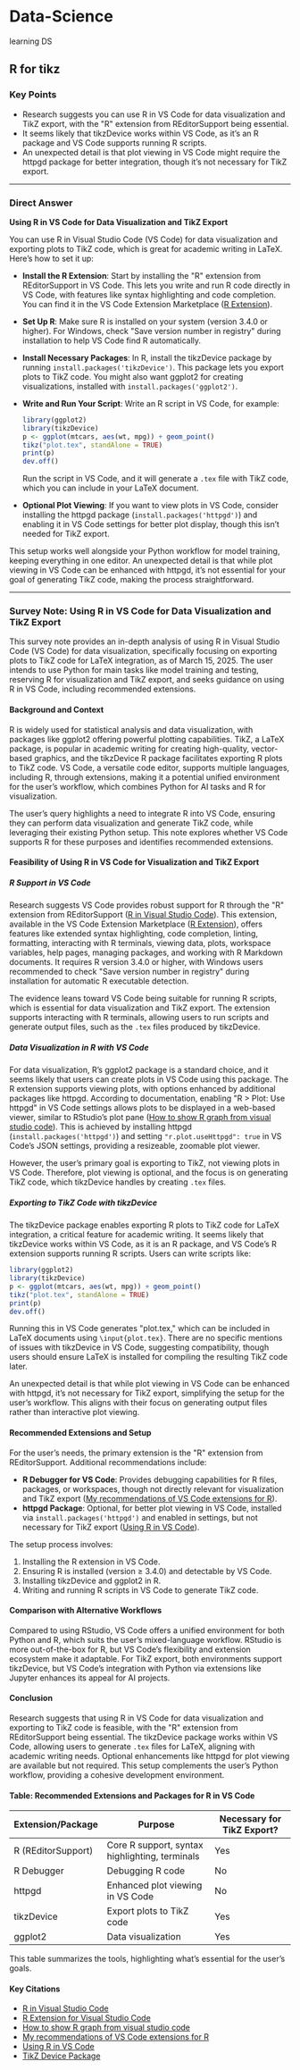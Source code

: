 # Data-Science
learning DS

## R for tikz
### Key Points
- Research suggests you can use R in VS Code for data visualization and TikZ export, with the "R" extension from REditorSupport being essential.
- It seems likely that tikzDevice works within VS Code, as it’s an R package and VS Code supports running R scripts.
- An unexpected detail is that plot viewing in VS Code might require the httpgd package for better integration, though it’s not necessary for TikZ export.

---

### Direct Answer

**Using R in VS Code for Data Visualization and TikZ Export**

You can use R in Visual Studio Code (VS Code) for data visualization and exporting plots to TikZ code, which is great for academic writing in LaTeX. Here’s how to set it up:

- **Install the R Extension**: Start by installing the "R" extension from REditorSupport in VS Code. This lets you write and run R code directly in VS Code, with features like syntax highlighting and code completion. You can find it in the VS Code Extension Marketplace ([R Extension](https://marketplace.visualstudio.com/items?itemName=REditorSupport.r)).

- **Set Up R**: Make sure R is installed on your system (version 3.4.0 or higher). For Windows, check "Save version number in registry" during installation to help VS Code find R automatically.

- **Install Necessary Packages**: In R, install the tikzDevice package by running `install.packages('tikzDevice')`. This package lets you export plots to TikZ code. You might also want ggplot2 for creating visualizations, installed with `install.packages('ggplot2')`.

- **Write and Run Your Script**: Write an R script in VS Code, for example:
  ```R
  library(ggplot2)
  library(tikzDevice)
  p <- ggplot(mtcars, aes(wt, mpg)) + geom_point()
  tikz("plot.tex", standAlone = TRUE)
  print(p)
  dev.off()
  ```
  Run the script in VS Code, and it will generate a `.tex` file with TikZ code, which you can include in your LaTeX document.

- **Optional Plot Viewing**: If you want to view plots in VS Code, consider installing the httpgd package (`install.packages('httpgd')`) and enabling it in VS Code settings for better plot display, though this isn’t needed for TikZ export.

This setup works well alongside your Python workflow for model training, keeping everything in one editor. An unexpected detail is that while plot viewing in VS Code can be enhanced with httpgd, it’s not essential for your goal of generating TikZ code, making the process straightforward.

---

### Survey Note: Using R in VS Code for Data Visualization and TikZ Export

This survey note provides an in-depth analysis of using R in Visual Studio Code (VS Code) for data visualization, specifically focusing on exporting plots to TikZ code for LaTeX integration, as of March 15, 2025. The user intends to use Python for main tasks like model training and testing, reserving R for visualization and TikZ export, and seeks guidance on using R in VS Code, including recommended extensions.

#### Background and Context
R is widely used for statistical analysis and data visualization, with packages like ggplot2 offering powerful plotting capabilities. TikZ, a LaTeX package, is popular in academic writing for creating high-quality, vector-based graphics, and the tikzDevice R package facilitates exporting R plots to TikZ code. VS Code, a versatile code editor, supports multiple languages, including R, through extensions, making it a potential unified environment for the user’s workflow, which combines Python for AI tasks and R for visualization.

The user’s query highlights a need to integrate R into VS Code, ensuring they can perform data visualization and generate TikZ code, while leveraging their existing Python setup. This note explores whether VS Code supports R for these purposes and identifies recommended extensions.

#### Feasibility of Using R in VS Code for Visualization and TikZ Export

##### R Support in VS Code
Research suggests VS Code provides robust support for R through the "R" extension from REditorSupport ([R in Visual Studio Code](https://code.visualstudio.com/docs/languages/r)). This extension, available in the VS Code Extension Marketplace ([R Extension](https://marketplace.visualstudio.com/items?itemName=REditorSupport.r)), offers features like extended syntax highlighting, code completion, linting, formatting, interacting with R terminals, viewing data, plots, workspace variables, help pages, managing packages, and working with R Markdown documents. It requires R version 3.4.0 or higher, with Windows users recommended to check "Save version number in registry" during installation for automatic R executable detection.

The evidence leans toward VS Code being suitable for running R scripts, which is essential for data visualization and TikZ export. The extension supports interacting with R terminals, allowing users to run scripts and generate output files, such as the `.tex` files produced by tikzDevice.

##### Data Visualization in R with VS Code
For data visualization, R’s ggplot2 package is a standard choice, and it seems likely that users can create plots in VS Code using this package. The R extension supports viewing plots, with options enhanced by additional packages like httpgd. According to documentation, enabling "R > Plot: Use httpgd" in VS Code settings allows plots to be displayed in a web-based viewer, similar to RStudio’s plot pane ([How to show R graph from visual studio code](https://stackoverflow.com/questions/52284345/how-to-show-r-graph-from-visual-studio-code)). This is achieved by installing httpgd (`install.packages('httpgd')`) and setting `"r.plot.useHttpgd": true` in VS Code’s JSON settings, providing a resizeable, zoomable plot viewer.

However, the user’s primary goal is exporting to TikZ, not viewing plots in VS Code. Therefore, plot viewing is optional, and the focus is on generating TikZ code, which tikzDevice handles by creating `.tex` files.

##### Exporting to TikZ Code with tikzDevice
The tikzDevice package enables exporting R plots to TikZ code for LaTeX integration, a critical feature for academic writing. It seems likely that tikzDevice works within VS Code, as it is an R package, and VS Code’s R extension supports running R scripts. Users can write scripts like:
```R
library(ggplot2)
library(tikzDevice)
p <- ggplot(mtcars, aes(wt, mpg)) + geom_point()
tikz("plot.tex", standAlone = TRUE)
print(p)
dev.off()
```
Running this in VS Code generates "plot.tex," which can be included in LaTeX documents using `\input{plot.tex}`. There are no specific mentions of issues with tikzDevice in VS Code, suggesting compatibility, though users should ensure LaTeX is installed for compiling the resulting TikZ code later.

An unexpected detail is that while plot viewing in VS Code can be enhanced with httpgd, it’s not necessary for TikZ export, simplifying the setup for the user’s workflow. This aligns with their focus on generating output files rather than interactive plot viewing.

#### Recommended Extensions and Setup
For the user’s needs, the primary extension is the "R" extension from REditorSupport. Additional recommendations include:

- **R Debugger for VS Code**: Provides debugging capabilities for R files, packages, or workspaces, though not directly relevant for visualization and TikZ export ([My recommendations of VS Code extensions for R](https://renkun.me/2022/03/06/my-recommendations-of-vs-code-extensions-for-r/)).
- **httpgd Package**: Optional, for better plot viewing in VS Code, installed via `install.packages('httpgd')` and enabled in settings, but not necessary for TikZ export ([Using R in VS Code](https://schiff.co.nz/en/blog/r-and-vscode/)).

The setup process involves:
1. Installing the R extension in VS Code.
2. Ensuring R is installed (version ≥ 3.4.0) and detectable by VS Code.
3. Installing tikzDevice and ggplot2 in R.
4. Writing and running R scripts in VS Code to generate TikZ code.

#### Comparison with Alternative Workflows
Compared to using RStudio, VS Code offers a unified environment for both Python and R, which suits the user’s mixed-language workflow. RStudio is more out-of-the-box for R, but VS Code’s flexibility and extension ecosystem make it adaptable. For TikZ export, both environments support tikzDevice, but VS Code’s integration with Python via extensions like Jupyter enhances its appeal for AI projects.

#### Conclusion
Research suggests that using R in VS Code for data visualization and exporting to TikZ code is feasible, with the "R" extension from REditorSupport being essential. The tikzDevice package works within VS Code, allowing users to generate `.tex` files for LaTeX, aligning with academic writing needs. Optional enhancements like httpgd for plot viewing are available but not required. This setup complements the user’s Python workflow, providing a cohesive development environment.

#### Table: Recommended Extensions and Packages for R in VS Code

| **Extension/Package**       | **Purpose**                                      | **Necessary for TikZ Export?** |
|-----------------------------|--------------------------------------------------|-------------------------------|
| R (REditorSupport)          | Core R support, syntax highlighting, terminals   | Yes                           |
| R Debugger                  | Debugging R code                                 | No                            |
| httpgd                      | Enhanced plot viewing in VS Code                 | No                            |
| tikzDevice                  | Export plots to TikZ code                        | Yes                           |
| ggplot2                     | Data visualization                               | Yes                           |

This table summarizes the tools, highlighting what’s essential for the user’s goals.

#### Key Citations
- [R in Visual Studio Code](https://code.visualstudio.com/docs/languages/r)
- [R Extension for Visual Studio Code](https://marketplace.visualstudio.com/items?itemName=REditorSupport.r)
- [How to show R graph from visual studio code](https://stackoverflow.com/questions/52284345/how-to-show-r-graph-from-visual-studio-code)
- [My recommendations of VS Code extensions for R](https://renkun.me/2022/03/06/my-recommendations-of-vs-code-extensions-for-r/)
- [Using R in VS Code](https://schiff.co.nz/en/blog/r-and-vscode/)
- [TikZ Device Package](https://cran.r-project.org/webpackages/tikzDevice/index.html)
